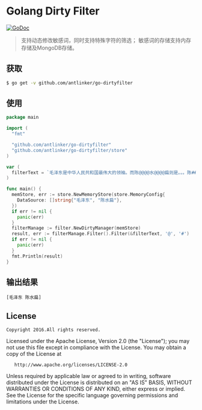# Golang Dirty Filter

[![GoDoc](https://godoc.org/github.com/antlinker/go-dirtyfilter?status.svg)](https://godoc.org/github.com/antlinker/go-dirtyfilter)

> 支持动态修改敏感词，同时支持特殊字符的筛选；
> 敏感词的存储支持内存存储及MongoDB存储。

## 获取

``` bash
$ go get -v github.com/antlinker/go-dirtyfilter
```

## 使用

``` go
package main

import (
  "fmt"

  "github.com/antlinker/go-dirtyfilter"
  "github.com/antlinker/go-dirtyfilter/store"
)

var (
  filterText = `毛泽东是中华人民共和国最伟大的领袖。而陈@@@@水@@@@扁则是。。。陈###水###扁。。。`
)

func main() {
  memStore, err := store.NewMemoryStore(store.MemoryConfig{
    DataSource: []string{"毛泽东", "陈水扁"},
  })
  if err != nil {
    panic(err)
  }
  filterManage := filter.NewDirtyManager(memStore)
  result, err := filterManage.Filter().Filter(&filterText, '@', '#')
  if err != nil {
    panic(err)
  }
  fmt.Println(result)
}

```

## 输出结果

```
[毛泽东 陈水扁]
```

## License

	Copyright 2016.All rights reserved.

   Licensed under the Apache License, Version 2.0 (the "License");
   you may not use this file except in compliance with the License.
   You may obtain a copy of the License at

       http://www.apache.org/licenses/LICENSE-2.0

   Unless required by applicable law or agreed to in writing, software
   distributed under the License is distributed on an "AS IS" BASIS,
   WITHOUT WARRANTIES OR CONDITIONS OF ANY KIND, either express or implied.
   See the License for the specific language governing permissions and
   limitations under the License.